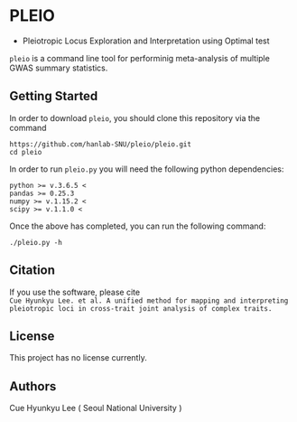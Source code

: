 # PLEIO 
- Pleiotropic Locus Exploration and Interpretation using Optimal test

`pleio` is a command line tool for performinig meta-analysis of multiple GWAS summary statistics. 

## Getting Started

In order to download `pleio`, you should clone this repository via the command
```
https://github.com/hanlab-SNU/pleio/pleio.git
cd pleio
```

In order to run `pleio.py` you will need the following python dependencies:
```
python >= v.3.6.5 <
pandas >= 0.25.3 
numpy >= v.1.15.2 <
scipy >= v.1.1.0 <
```

Once the above has completed, you can run the following command:

```
./pleio.py -h
```

## Citation

If you use the software, please cite  
`Cue Hyunkyu Lee. et al. A unified method for mapping and interpreting pleiotropic loci in cross-trait joint analysis of complex traits.`

## License 

This project has no license currently.

## Authors

Cue Hyunkyu Lee ( Seoul National University )
